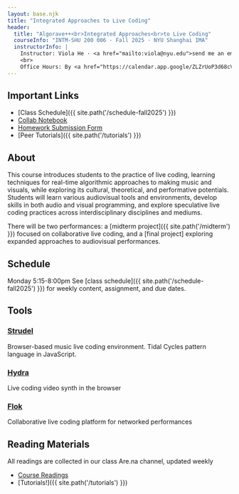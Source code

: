 ```yaml
---
layout: base.njk
title: "Integrated Approaches to Live Coding"
header:
  title: "Algorave++<br>Integrated Approaches<br>to Live Coding"
  courseInfo: "INTM-SHU 200 006 · Fall 2025 · NYU Shanghai IMA"
  instructorInfo: |
    Instructor: Viola He · <a href="mailto:viola@nyu.edu">send me an email</a>
    <br>
    Office Hours: By <a href="https://calendar.app.google/ZLZrUoP3d68cVgNh8" target="_blank">appointment</a><br>
---
```


## Important Links

- [Class Schedule]({{ site.path('/schedule-fall2025') }})
- [Collab Notebook](https://pad.riseup.net/p/ialc-f25-keep)
- [Homework Submission Form](https://forms.gle/PLn54uDV8ZCU9uCB8)
- [Peer Tutorials]({{ site.path('/tutorials') }})

## About

This course introduces students to the practice of live coding, learning techniques for real-time algorithmic approaches to making music and visuals, while exploring its cultural, theoretical, and performative potentials. Students will learn various audiovisual tools and environments, develop skills in both audio and visual programming, and explore speculative live coding practices across interdisciplinary disciplines and mediums.

There will be two performances: a [midterm project]({{ site.path('/midterm') }}) focused on collaborative live coding, and a [final project] exploring expanded approaches to audiovisual performances.

## Schedule

Monday 5:15-8:00pm
See [class schedule]({{ site.path('/schedule-fall2025') }}) for weekly content, assignment, and due dates.

## Tools

<div class="tools-list">
<div class="tool-item">
<h3><a href="https://strudel.cc/">Strudel</a></h3>
<p>Browser-based music live coding environment. Tidal Cycles pattern language in JavaScript.</p>
</div>
<div class="tool-item">
<h3><a href="https://hydra.ojack.xyz/">Hydra</a></h3>
<p>Live coding video synth in the browser</p>
</div>
<div class="tool-item">
<h3><a href="https://flok.cc/">Flok</a></h3>
<p>Collaborative live coding platform for networked performances</p>
</div>
</div>

## Reading Materials

All readings are collected in our class Are.na channel, updated weekly

- [Course Readings](https://www.are.na/viola-he/integrated-approaches-to-live-coding)
- [Tutorials!]({{ site.path('/tutorials') }})
